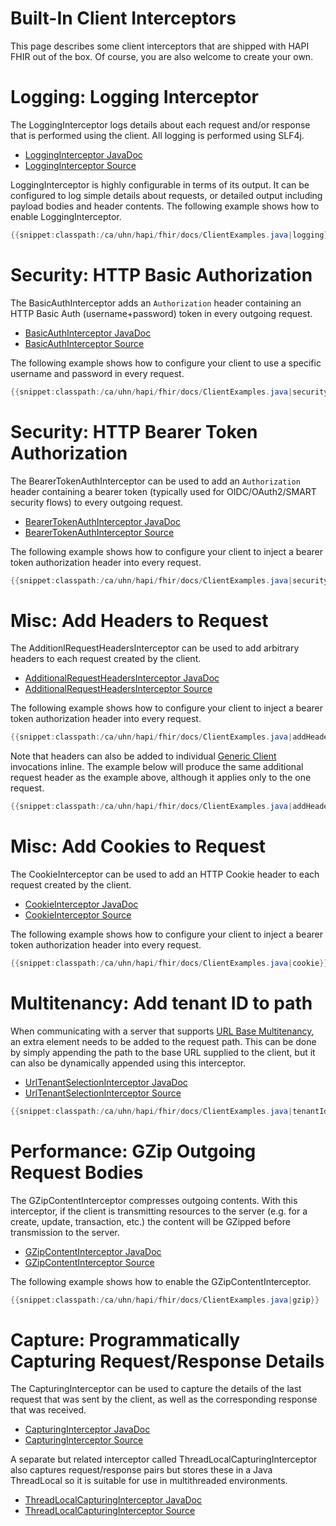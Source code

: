 # Built-In Client Interceptors

This page describes some client interceptors that are shipped with HAPI FHIR out of the box. Of course, you are also welcome to create your own.

<a name="logging_interceptor"/>

# Logging: Logging Interceptor

The LoggingInterceptor logs details about each request and/or response that is performed using the client. All logging is performed using SLF4j.

* [LoggingInterceptor JavaDoc](/apidocs/hapi-fhir-client/ca/uhn/fhir/rest/client/interceptor/LoggingInterceptor.html)
* [LoggingInterceptor Source](https://github.com/jamesagnew/hapi-fhir/blob/master/hapi-fhir-client/src/main/java/ca/uhn/fhir/rest/client/interceptor/LoggingInterceptor.java)

LoggingInterceptor is highly configurable in terms of its output. It can be configured to log simple details about requests, or detailed output including payload bodies and header contents. The following example shows how to enable LoggingInterceptor. 

```java
{{snippet:classpath:/ca/uhn/hapi/fhir/docs/ClientExamples.java|logging}}
```

# Security: HTTP Basic Authorization

The BasicAuthInterceptor adds an `Authorization` header containing an HTTP Basic Auth (username+password) token in every outgoing request.

* [BasicAuthInterceptor JavaDoc](/apidocs/hapi-fhir-client/ca/uhn/fhir/rest/client/interceptor/BasicAuthInterceptor.html)
* [BasicAuthInterceptor Source](https://github.com/jamesagnew/hapi-fhir/blob/master/hapi-fhir-client/src/main/java/ca/uhn/fhir/rest/client/interceptor/BasicAuthInterceptor.java)

The following example shows how to configure your client to	use a specific username and password in every request.

```java
{{snippet:classpath:/ca/uhn/hapi/fhir/docs/ClientExamples.java|security}}
```

# Security: HTTP Bearer Token Authorization

The BearerTokenAuthInterceptor can be used to add an `Authorization` header containing a bearer token (typically used for OIDC/OAuth2/SMART security flows) to every outgoing request.

* [BearerTokenAuthInterceptor JavaDoc](/apidocs/hapi-fhir-client/ca/uhn/fhir/rest/client/interceptor/BearerTokenAuthInterceptor.html)
* [BearerTokenAuthInterceptor Source](https://github.com/jamesagnew/hapi-fhir/blob/master/hapi-fhir-client/src/main/java/ca/uhn/fhir/rest/client/interceptor/BearerTokenAuthInterceptor.java)

The following example shows how to configure your client to inject a bearer token authorization header into every request.

```java
{{snippet:classpath:/ca/uhn/hapi/fhir/docs/ClientExamples.java|securityBearer}}
```

# Misc: Add Headers to Request

The AdditionlRequestHeadersInterceptor can be used to add arbitrary headers to each request created by the client.

* [AdditionalRequestHeadersInterceptor JavaDoc](/apidocs/hapi-fhir-client/ca/uhn/fhir/rest/client/interceptor/AdditionalRequestHeadersInterceptor.html)
* [AdditionalRequestHeadersInterceptor Source](https://github.com/jamesagnew/hapi-fhir/blob/master/hapi-fhir-client/src/main/java/ca/uhn/fhir/rest/client/interceptor/AdditionalRequestHeadersInterceptor.java)

The following example shows how to configure your client to inject a bearer token authorization header into every request.

```java
{{snippet:classpath:/ca/uhn/hapi/fhir/docs/ClientExamples.java|addHeaders}}
```

Note that headers can also be added to individual [Generic Client](/docs/client/generic_client.html) invocations inline. The example below will produce the same additional request header as the example above, although it applies only to the one request. 

```java
{{snippet:classpath:/ca/uhn/hapi/fhir/docs/ClientExamples.java|addHeadersNoInterceptor}}
```

# Misc: Add Cookies to Request

The CookieInterceptor can be used to add an HTTP Cookie header to each request created by the client.

* [CookieInterceptor JavaDoc](/apidocs/hapi-fhir-client/ca/uhn/fhir/rest/client/interceptor/CookieInterceptor.html)
* [CookieInterceptor Source](https://github.com/jamesagnew/hapi-fhir/blob/master/hapi-fhir-client/src/main/java/ca/uhn/fhir/rest/client/interceptor/CookieInterceptor.java)

The following example shows how to configure your client to inject a bearer token authorization header into every request.

```java
{{snippet:classpath:/ca/uhn/hapi/fhir/docs/ClientExamples.java|cookie}}
```

# Multitenancy: Add tenant ID to path

When communicating with a server that supports [URL Base Multitenancy](/docs/server_plain/multitenancy.html#url-base-multitenancy), an extra element needs to be added to the request path. This can be done by simply appending the path to the base URL supplied to the client, but it can also be dynamically appended using this interceptor.

* [UrlTenantSelectionInterceptor JavaDoc](/apidocs/hapi-fhir-client/ca/uhn/fhir/rest/client/interceptor/UrlTenantSelectionInterceptor.html)
* [UrlTenantSelectionInterceptor Source](https://github.com/jamesagnew/hapi-fhir/blob/master/hapi-fhir-client/src/main/java/ca/uhn/fhir/rest/client/interceptor/UrlTenantSelectionInterceptor.java)

```java
{{snippet:classpath:/ca/uhn/hapi/fhir/docs/ClientExamples.java|tenantId}}
```

# Performance: GZip Outgoing Request Bodies

The GZipContentInterceptor compresses outgoing contents. With this interceptor, if the client is transmitting resources to the server (e.g. for a create, update, transaction, etc.) the content will be GZipped before transmission to the server.

* [GZipContentInterceptor JavaDoc](/apidocs/hapi-fhir-client/ca/uhn/fhir/rest/client/apache/GZipContentInterceptor.html)
* [GZipContentInterceptor Source](https://github.com/jamesagnew/hapi-fhir/blob/master/hapi-fhir-client/src/main/java/ca/uhn/fhir/rest/client/apache/GZipContentInterceptor.java)

The following example shows how to enable the GZipContentInterceptor.

```java
{{snippet:classpath:/ca/uhn/hapi/fhir/docs/ClientExamples.java|gzip}}
```

# Capture: Programmatically Capturing Request/Response Details

The CapturingInterceptor can be used to capture the details of the last request that was sent by the client, as well as the corresponding response that was received. 

* [CapturingInterceptor JavaDoc](/apidocs/hapi-fhir-client/ca/uhn/fhir/rest/client/interceptor/CapturingInterceptor.html)
* [CapturingInterceptor Source](https://github.com/jamesagnew/hapi-fhir/blob/master/hapi-fhir-client/src/main/java/ca/uhn/fhir/rest/client/interceptor/CapturingInterceptor.java)

A separate but related interceptor called ThreadLocalCapturingInterceptor also captures request/response pairs but stores these in a Java ThreadLocal so it is suitable for use in multithreaded environments.  

* [ThreadLocalCapturingInterceptor JavaDoc](/apidocs/hapi-fhir-client/ca/uhn/fhir/rest/client/interceptor/ThreadLocalCapturingInterceptor.html)
* [ThreadLocalCapturingInterceptor Source](https://github.com/jamesagnew/hapi-fhir/blob/master/hapi-fhir-client/src/main/java/ca/uhn/fhir/rest/client/interceptor/ThreadLocalCapturingInterceptor.java)
